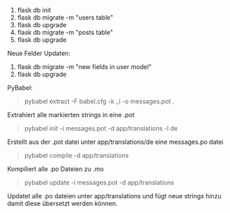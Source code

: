 1. flask db init
2. flask db migrate -m "users table"
3. flask db upgrade
2. flask db migrate -m "posts table"
3. flask db upgrade

Neue Felder Updaten:
1. flask db migrate -m "new fields in user model"
2. flask db upgrade



PyBabel:
> pybabel extract -F babel.cfg -k _l -o messages.pot .

Extrahiert alle markierten strings in eine .pot

> pybabel init -i messages.pot -d app/translations -l de 
    
Erstellt aus der .pot datei unter app/translations/de eine messages.po datei

> pybabel compile -d app/translations

Kompiliert alle .po Dateien zu .mo

> pybabel update -i messages.pot -d app/translations

Updatet alle .po dateien unter app/translations und fügt neue strings hinzu
damit diese übersetzt werden können.